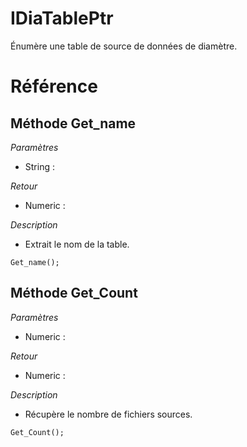 # IDiaTablePtr
 Énumère une table de source de données de diamètre.

# Référence
## Méthode Get_name
*Paramètres*
* String : 

*Retour*
* Numeric : 

*Description*
*  Extrait le nom de la table.
```
Get_name();
```

## Méthode Get_Count
*Paramètres*
* Numeric : 

*Retour*
* Numeric : 

*Description*
*  Récupère le nombre de fichiers sources.
```
Get_Count();
```
